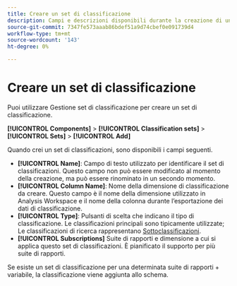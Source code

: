 ```yaml
---
title: Creare un set di classificazione
description: Campi e descrizioni disponibili durante la creazione di un set di classificazioni.
source-git-commit: 7347fe573aaab86bdef51a9d74cbef0e091739d4
workflow-type: tm+mt
source-wordcount: '143'
ht-degree: 0%

---
```



# Creare un set di classificazione

Puoi utilizzare Gestione set di classificazione per creare un set di classificazione.

**[!UICONTROL Components]** > **[!UICONTROL Classification sets]** > **[!UICONTROL Sets]** > **[!UICONTROL Add]**

Quando crei un set di classificazioni, sono disponibili i campi seguenti.

* **[!UICONTROL Name]**: Campo di testo utilizzato per identificare il set di classificazioni. Questo campo non può essere modificato al momento della creazione, ma può essere rinominato in un secondo momento.
* **[!UICONTROL Column Name]**: Nome della dimensione di classificazione da creare. Questo campo è il nome della dimensione utilizzato in Analysis Workspace e il nome della colonna durante l’esportazione dei dati di classificazione.
* **[!UICONTROL Type]**: Pulsanti di scelta che indicano il tipo di classificazione. Le classificazioni principali sono tipicamente utilizzate; Le classificazioni di ricerca rappresentano [Sottoclassificazioni](../c-sub-classifications.md).
* **[!UICONTROL Subscriptions]** Suite di rapporti e dimensione a cui si applica questo set di classificazioni. È pianificato il supporto per più suite di rapporti.

Se esiste un set di classificazione per una determinata suite di rapporti + variabile, la classificazione viene aggiunta allo schema.
